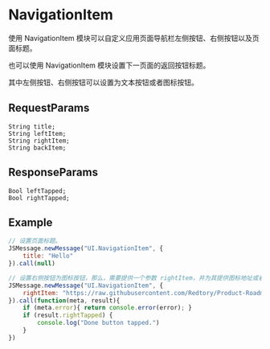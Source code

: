 # NavigationItem

使用 NavigationItem 模块可以自定义应用页面导航栏左侧按钮、右侧按钮以及页面标题。

也可以使用 NavigationItem 模块设置下一页面的返回按钮标题。

其中左侧按钮、右侧按钮可以设置为文本按钮或者图标按钮。

## RequestParams
```
String title;
String leftItem;
String rightItem;
String backItem;
```
## ResponseParams
```
Bool leftTapped;
Bool rightTapped;
```
## Example

```javascript
// 设置页面标题。
JSMessage.newMessage("UI.NavigationItem", {
	title: "Hello"
}).call(null)

// 设置右侧按钮为图标按钮，那么，需要提供一个参数 rightItem，并为其提供图标地址或者文本。
JSMessage.newMessage("UI.NavigationItem", {
	rightItem: "https://raw.githubusercontent.com/Redtory/Product-Roadmap/master/barbuttonicon_addfriends%403x.png"
}).call(function(meta, result){
	if (meta.error){ return console.error(error); }
	if (result.rightTapped) {
        console.log("Done button tapped.")
    }
})
```